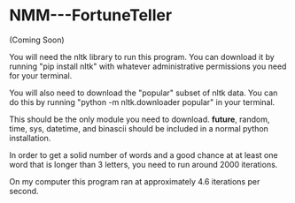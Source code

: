 # NMM---FortuneTeller
(Coming Soon)

You will need the nltk library to run this program. 
You can download it by running "pip install nltk" with whatever administrative permissions you need for your terminal. 

You will also need to download the "popular" subset of nltk data. 
You can do this by running "python -m nltk.downloader popular" in your terminal.

This should be the only module you need to download. 
__future__, random, time, sys, datetime, and binascii should be included in a normal python installation.


In order to get a solid number of words and a good chance at at least one word that is longer than 3 letters, you need to run around 2000 iterations.

On my computer this program ran at approximately 4.6 iterations per second.
